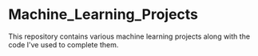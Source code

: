 # Machine_Learning_Projects
This repository contains various machine learning projects along with the code I've used to complete them.
